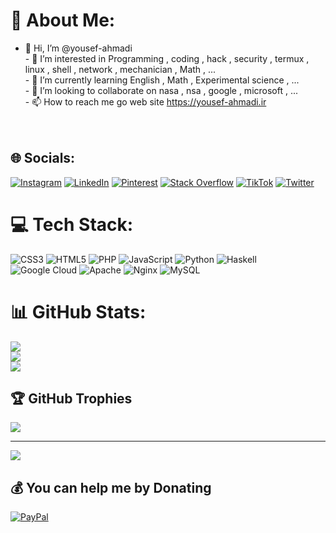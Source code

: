 # 💫 About Me:
- 👋 Hi, I’m @yousef-ahmadi<br>- 👀 I’m interested in Programming , coding , hack , security , termux , linux , shell , network , mechanician , Math , ...<br>- 🌱 I’m currently learning English , Math , Experimental science , ...<br>- 💞️ I’m looking to collaborate on nasa , nsa , google , microsoft , ...<br>- 📫 How to reach me go web site https://yousef-ahmadi.ir<br><br><!---<br>yousef-ahmadi/yousef-ahmadi is a ✨ special ✨ repository because its `README.md` (this file) appears on your GitHub profile.<br>You can click the Preview link to take a look at your changes.<br>---><br>


## 🌐 Socials:
[![Instagram](https://img.shields.io/badge/Instagram-%23E4405F.svg?logo=Instagram&logoColor=white)](https://instagram.com/yoosef__pasha) [![LinkedIn](https://img.shields.io/badge/LinkedIn-%230077B5.svg?logo=linkedin&logoColor=white)](https://linkedin.com/in/yousef-ahmadi) [![Pinterest](https://img.shields.io/badge/Pinterest-%23E60023.svg?logo=Pinterest&logoColor=white)](https://pinterest.com/yoosef_ahmadi) [![Stack Overflow](https://img.shields.io/badge/-Stackoverflow-FE7A16?logo=stack-overflow&logoColor=white)](https://stackoverflow.com/users/14372047) [![TikTok](https://img.shields.io/badge/TikTok-%23000000.svg?logo=TikTok&logoColor=white)](https://tiktok.com/@@yousef_ahmadi) [![Twitter](https://img.shields.io/badge/Twitter-%231DA1F2.svg?logo=Twitter&logoColor=white)](https://twitter.com/yousef__ahmadi) 

# 💻 Tech Stack:
![CSS3](https://img.shields.io/badge/css3-%231572B6.svg?style=for-the-badge&logo=css3&logoColor=white) ![HTML5](https://img.shields.io/badge/html5-%23E34F26.svg?style=for-the-badge&logo=html5&logoColor=white) ![PHP](https://img.shields.io/badge/php-%23777BB4.svg?style=for-the-badge&logo=php&logoColor=white) ![JavaScript](https://img.shields.io/badge/javascript-%23323330.svg?style=for-the-badge&logo=javascript&logoColor=%23F7DF1E) ![Python](https://img.shields.io/badge/python-3670A0?style=for-the-badge&logo=python&logoColor=ffdd54) ![Haskell](https://img.shields.io/badge/Haskell-5e5086?style=for-the-badge&logo=haskell&logoColor=white) ![Google Cloud](https://img.shields.io/badge/Google%20Cloud-%234285F4.svg?style=for-the-badge&logo=google-cloud&logoColor=white) ![Apache](https://img.shields.io/badge/apache-%23D42029.svg?style=for-the-badge&logo=apache&logoColor=white) ![Nginx](https://img.shields.io/badge/nginx-%23009639.svg?style=for-the-badge&logo=nginx&logoColor=white) ![MySQL](https://img.shields.io/badge/mysql-%2300f.svg?style=for-the-badge&logo=mysql&logoColor=white)
# 📊 GitHub Stats:
![](https://github-readme-stats.vercel.app/api?username=yousef-ahmadi&theme=dark&hide_border=false&include_all_commits=false&count_private=false)<br/>
![](https://github-readme-streak-stats.herokuapp.com/?user=yousef-ahmadi&theme=dark&hide_border=false)<br/>
![](https://github-readme-stats.vercel.app/api/top-langs/?username=yousef-ahmadi&theme=dark&hide_border=false&include_all_commits=false&count_private=false&layout=compact)

## 🏆 GitHub Trophies
![](https://github-profile-trophy.vercel.app/?username=yousef-ahmadi&theme=radical&no-frame=false&no-bg=true&margin-w=4)

---
[![](https://visitcount.itsvg.in/api?id=yousef-ahmadi&icon=0&color=0)](https://visitcount.itsvg.in)

  ## 💰 You can help me by Donating
  [![PayPal](https://img.shields.io/badge/PayPal-00457C?style=for-the-badge&logo=paypal&logoColor=white)](https://paypal.me/bibilibool) 

  <!-- Proudly created with GPRM ( https://gprm.itsvg.in ) -->
  
